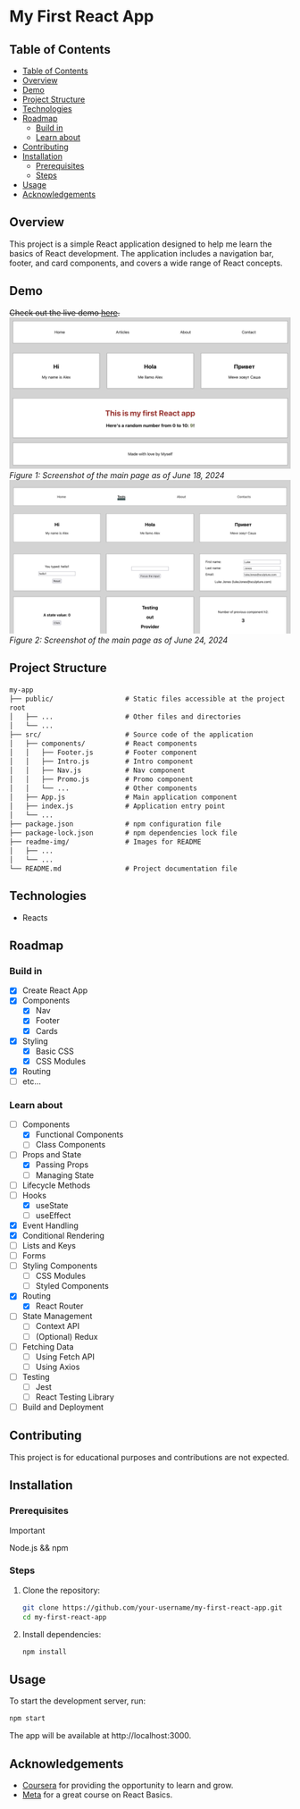 <h1>My First React App</h1>

## Table of Contents
- [Table of Contents](#table-of-contents)
- [Overview](#overview)
- [Demo](#demo)
- [Project Structure](#project-structure)
- [Technologies](#technologies)
- [Roadmap](#roadmap)
  - [Build in](#build-in)
  - [Learn about](#learn-about)
- [Contributing](#contributing)
- [Installation](#installation)
  - [Prerequisites](#prerequisites)
  - [Steps](#steps)
- [Usage](#usage)
- [Acknowledgements](#acknowledgements)

## Overview

This project is a simple React application designed to help me learn the basics of React development. The application includes a navigation bar, footer, and card components, and covers a wide range of React concepts.

## Demo

~~Check out the live demo [here](https://example.com/demo).~~
![Site images as of June 18, 2024](readme-img/image.png)
*Figure 1: Screenshot of the main page as of June 18, 2024*
![Site images as of June 24, 2024](readme-img/image2.png)
*Figure 2: Screenshot of the main page as of June 24, 2024*

## Project Structure

```plaintext
my-app
├── public/                  # Static files accessible at the project root
│   ├── ...                  # Other files and directories
│   └── ...
├── src/                     # Source code of the application
│   ├── components/          # React components
│   │   ├── Footer.js        # Footer component
│   │   ├── Intro.js         # Intro component
│   │   ├── Nav.js           # Nav component
│   │   ├── Promo.js         # Promo component
│   │   └── ...              # Other components
│   ├── App.js               # Main application component
│   ├── index.js             # Application entry point
│   └── ...
├── package.json             # npm configuration file
├── package-lock.json        # npm dependencies lock file
├── readme-img/              # Images for README
│   ├── ...
│   └── ...
└── README.md                # Project documentation file

```

<!-- Features

    Responsive design
    State management with Context API
    Routing with React Router
    Data fetching with Axios -->

## Technologies
+ Reacts

## Roadmap

### Build in

- [x] Create React App
- [x] Components
  - [x] Nav
  - [x] Footer
  - [x] Cards
- [x] Styling
  - [x] Basic CSS
  - [x] CSS Modules
- [x] Routing
- [ ] etc...

### Learn about

- [ ] Components
  - [x] Functional Components
  - [ ] Class Components
- [ ] Props and State
  - [x] Passing Props
  - [ ] Managing State
- [ ] Lifecycle Methods
- [ ] Hooks
  - [x] useState
  - [ ] useEffect
- [x] Event Handling
- [x] Conditional Rendering
- [ ] Lists and Keys
- [ ] Forms
- [ ] Styling Components
  - [ ] CSS Modules
  - [ ] Styled Components
- [x] Routing
  - [x] React Router
- [ ] State Management
  - [ ] Context API
  - [ ] \(Optional) Redux
- [ ] Fetching Data
  - [ ] Using Fetch API
  - [ ] Using Axios
- [ ] Testing
  - [ ] Jest
  - [ ] React Testing Library
- [ ] Build and Deployment

## Contributing

This project is for educational purposes and contributions are not expected.

## Installation

### Prerequisites
> [!IMPORTANT]
> Node.js && npm

### Steps

1. Clone the repository:
    ```bash
    git clone https://github.com/your-username/my-first-react-app.git
    cd my-first-react-app
    ```

2. Install dependencies:
    ```bash
    npm install
    ```

## Usage

To start the development server, run:
```bash
npm start
```
The app will be available at http://localhost:3000.

## Acknowledgements

- [Coursera](https://www.coursera.org) for providing the opportunity to learn and grow.
- [Meta](https://www.coursera.org/learn/react-basics) for a great course on React Basics.
